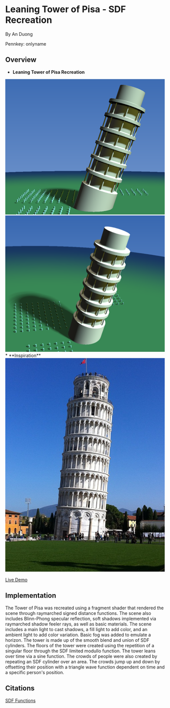 # Leaning Tower of Pisa - SDF Recreation

By An Duong

Pennkey: onlyname

## Overview
* **Leaning Tower of Pisa Recreation**
<img src="PisaNew.png" width="800"/>

<img src="PisaNew2.png" width="800"/>
* **Inspiration**
<img src="pisa-leaning-tower1.jpg" width="800"/>

[Live Demo](https://onlyname1.github.io/hw03-advanced-raymarching/)

## Implementation
The Tower of Pisa was recreated using a fragment shader that rendered the scene through raymarched signed distance functions. The scene also includes Blinn-Phong specular reflection, soft shadows implemented via raymarched shadow feeler rays, as well as basic materials. The scene includes a main light to cast shadows, a fill light to add color, and an ambient light to add color variation. Basic fog was added to emulate a horizon. The tower is made up of the smooth blend and union of SDF cylinders. The floors of the tower were created using the repetition of a singular floor through the SDF limited modullo function. The tower leans over time via a sine function. The crowds of people were also created by repeating an SDF cylinder over an area. The crowds jump up and down by offsetting their position with a triangle wave function dependent on time and a specific person's position.

## Citations
[SDF Functions](https://www.iquilezles.org/www/articles/distfunctions/distfunctions.htm)
